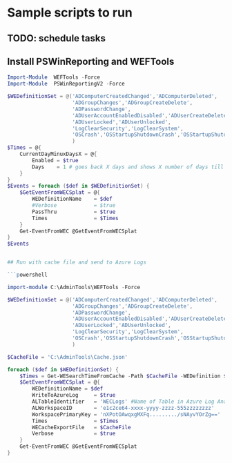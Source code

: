 # Sample scripts to run

## TODO: schedule tasks

## Install PSWinReporting and WEFTools

```powershell
Import-Module  WEFTools -Force
Import-Module  PSWinReportingV2 -Force

$WEDefinitionSet = @('ADComputerCreatedChanged','ADComputerDeleted',
                     'ADGroupChanges','ADGroupCreateDelete',
                     'ADPasswordChange',
                     'ADUserAccountEnabledDisabled','ADUserCreateDelete',
                     'ADUserLocked','ADUserUnlocked',
                     'LogClearSecurity','LogClearSystem',
                     'OSCrash','OSStartupShutdownCrash','OSStartupShutdownDetailed'
                     )
$Times = @{
    CurrentDayMinuxDaysX = @{
        Enabled = $true
        Days    = 1 # goes back X days and shows X number of days till Today
    }
}
$Events = foreach ($def in $WEDefinitionSet) {
    $GetEventFromWECSplat = @{
        WEDefinitionName    = $def
        #Verbose            = $true
        PassThru            = $true
        Times               = $Times
    }
    Get-EventFromWEC @GetEventFromWECSplat
}
$Events


## Run with cache file and send to Azure Logs

```powershell

import-module C:\AdminTools\WEFTools -Force

$WEDefinitionSet = @('ADComputerCreatedChanged','ADComputerDeleted',
                     'ADGroupChanges','ADGroupCreateDelete',
                     'ADPasswordChange',
                     'ADUserAccountEnabledDisabled','ADUserCreateDelete',
                     'ADUserLocked','ADUserUnlocked',
                     'LogClearSecurity','LogClearSystem',
                     'OSCrash','OSStartupShutdownCrash','OSStartupShutdownDetailed'
                     )

$CacheFile = 'C:\AdminTools\Cache.json'

foreach ($def in $WEDefinitionSet) {
    $Times = Get-WESearchTimeFromCache -Path $CacheFile -WEDefinition $def
    $GetEventFromWECSplat = @{
        WEDefinitionName = $def
        WriteToAzureLog     = $true
        ALTableIdentifier   = 'WECLogs' #Name of Table in Azure Log Analytics
        ALWorkspaceID       = 'e1c2ce64-xxxx-yyyy-zzzz-555zzzzzzzz'
        WorkspacePrimaryKey = 'nXPotOAwqxgMXFq........./sNAyvYOrZg=='
        Times               = $Times
        WECacheExportFile   = $CacheFile
        Verbose             = $true
    }
    Get-EventFromWEC @GetEventFromWECSplat
}
```